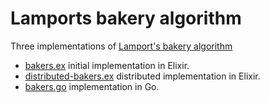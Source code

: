 # Lamports bakery algorithm
Three implementations of [Lamport's bakery algorithm](https://en.wikipedia.org/wiki/Lamport's_bakery_algorithm)
+ [bakers.ex]() initial implementation in Elixir.
+ [distributed-bakers.ex]() distributed implementation in Elixir.
+ [bakers.go]() implementation in Go.
